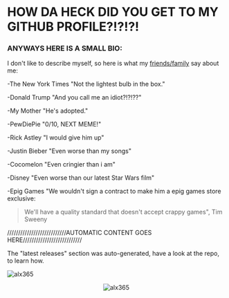 # HOW DA HECK DID YOU GET TO MY GITHUB PROFILE?!?!?!
### ANYWAYS HERE IS A SMALL BIO:
 I don't like to describe myself, so here is what my [friends/family](https://www.youtube.com/watch?v=-QRR7TPQizI) say about me:

 -The New York Times "Not the lightest bulb in the box."

 -Donald Trump "And you call me an idiot?!?!??"

 -My Mother "He's adopted."

 -PewDiePie "0/10, NEXT MEME!"

 -Rick Astley "I would give him up"

 -Justin Bieber "Even worse than my songs"

 -Cocomelon "Even cringier than i am"

 -Disney "Even worse than our latest Star Wars film"

 -Epig Games "We wouldn't sign a contract to make him a epig games store exclusive:
 > We'll have a quality standard that doesn't accept crappy games", Tim Sweeny




///////////////////////////AUTOMATIC CONTENT GOES HERE///////////////////////////

The "latest releases" section was auto-generated, have a look at the repo, to learn how.

<p align="left"> <img src="https://komarev.com/ghpvc/?username=alx365" alt="alx365" /> </p>

<p align="center"> <img src="https://github-readme-stats.vercel.app/api?username=alx365&show_icons=true" alt="alx365" /> </p>



